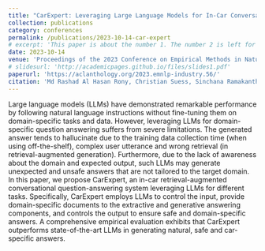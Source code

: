 ```yaml
---
title: "CarExpert: Leveraging Large Language Models for In-Car Conversational Question Answering"
collection: publications
category: conferences
permalink: /publications/2023-10-14-car-expert
# excerpt: 'This paper is about the number 1. The number 2 is left for future work.'
date: 2023-10-14
venue: 'Proceedings of the 2023 Conference on Empirical Methods in Natural Language Processing: Industry Track'
# slidesurl: 'http://academicpages.github.io/files/slides1.pdf'
paperurl: 'https://aclanthology.org/2023.emnlp-industry.56/'
citation: 'Md Rashad Al Hasan Rony, Christian Suess, Sinchana Ramakanth Bhat, Viju Sudhi, Julia Schneider, Maximilian Vogel, Roman Teucher, Ken Friedl, and Soumya Sahoo. 2023. CarExpert: Leveraging Large Language Models for In-Car Conversational Question Answering. In Proceedings of the 2023 Conference on Empirical Methods in Natural Language Processing: Industry Track, pages 586–604, Singapore. Association for Computational Linguistics.'
---
```


Large language models (LLMs) have demonstrated remarkable performance by following natural language instructions without fine-tuning them on domain-specific tasks and data. However, leveraging LLMs for domain-specific question answering suffers from severe limitations. The generated answer tends to hallucinate due to the training data collection time (when using off-the-shelf), complex user utterance and wrong retrieval (in retrieval-augmented generation). Furthermore, due to the lack of awareness about the domain and expected output, such LLMs may generate unexpected and unsafe answers that are not tailored to the target domain. In this paper, we propose CarExpert, an in-car retrieval-augmented conversational question-answering system leveraging LLMs for different tasks. Specifically, CarExpert employs LLMs to control the input, provide domain-specific documents to the extractive and generative answering components, and controls the output to ensure safe and domain-specific answers. A comprehensive empirical evaluation exhibits that CarExpert outperforms state-of-the-art LLMs in generating natural, safe and car-specific answers.